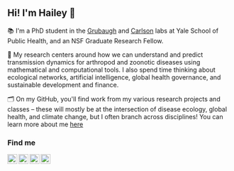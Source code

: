 ## Hi! I'm Hailey 👋

📚 I'm a PhD student in the [Grubaugh](https://grubaughlab.com/) and [Carlson](https://carlsonlab.bio/) labs at Yale School of Public Health, and an NSF Graduate Research Fellow. 

🦠 My research centers around how we can understand and predict transmission dynamics for arthropod and zoonotic diseases using mathematical and computational tools. I also spend time thinking about ecological networks, artificial intelligence, global health governance, and sustainable development and finance.

🗂️ On my GitHub, you'll find work from my various research projects and classes – these will mostly be at the intersection of disease ecology, global health, and climate change, but I often branch across disciplines! You can learn more about me [here](https://haileyrobertson.com)

### Find me
[<img align="left" width="22px" src="https://cdn-icons-png.flaticon.com/512/733/733579.png"/>](https://twitter.com/haileydrob)
[<img align="left" width="22px" src="https://orcid.org/assets/vectors/orcid.logo.icon.svg"/>](https://orcid.org/0009-0007-2988-307X)
[<img align="left" width="22px" src="https://iconape.com/wp-content/files/da/64524/svg/google-scholar.svg"/>](https://scholar.google.com/citations?user=C2KykoMAAAAJ&hl=en&oi=ao)
[<img align="left" width="22px" src="https://upload.wikimedia.org/wikipedia/commons/e/e6/729101_linkedin_icon.png"/>](https://www.linkedin.com/in/hailey-robertson/)
